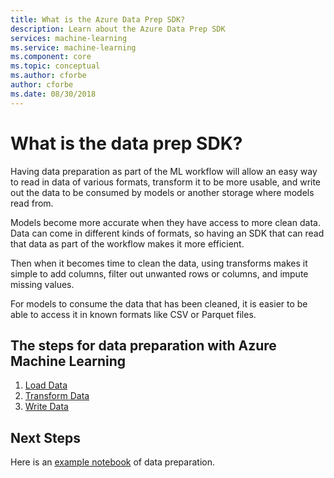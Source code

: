 ```yaml
---
title: What is the Azure Data Prep SDK?
description: Learn about the Azure Data Prep SDK
services: machine-learning
ms.service: machine-learning
ms.component: core
ms.topic: conceptual
ms.author: cforbe
author: cforbe
ms.date: 08/30/2018
---
```


# What is the data prep SDK?
 
Having data preparation as part of the ML workflow will allow an easy way to read in data of various formats, transform it to be more usable, and write out the data to be consumed by models or another storage where models read from. 

Models become more accurate when they have access to more clean data. Data can come in different kinds of formats, so having an SDK that can read that data as part of the workflow makes it more efficient. 

Then when it becomes time to clean the data, using transforms makes it simple to add columns, filter out unwanted rows or columns, and impute missing values.

For models to consume the data that has been cleaned, it is easier to be able to access it in known formats like CSV or Parquet files. 

## The steps for data preparation with Azure Machine Learning 
1. [Load Data](how-to-load-data.md )
2. [Transform Data](how-to-transform-data.md )
3. [Write Data](how-to-write-data.md )

## Next Steps
Here is an [example notebook](https://github.com/Microsoft/PendletonDocs/blob/master/Scenarios/GettingStarted/getting-started.ipynb) of data preparation.
